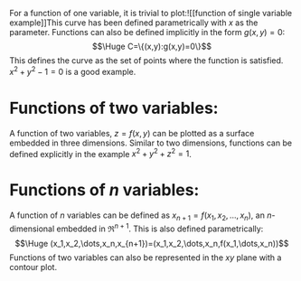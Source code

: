 
For a function of one variable, it is trivial to plot:![[function of single variable example]]This curve has been defined parametrically with $x$ as the parameter. Functions can also be defined implicitly in the form $g(x,y)=0$:$$\Huge C=\{(x,y):g(x,y)=0\}$$This defines the curve as the set of points where the function is satisfied. $x^2+y^2-1=0$ is a good example.

# Functions of two variables:

A function of two variables, $z=f(x,y)$ can be plotted as a surface embedded in three dimensions. Similar to two dimensions, functions can be defined explicitly in the example $x^2+y^2+z^2=1$.

# Functions of $n$ variables:

A function of $n$ variables can be defined as $x_{n+1}=f(x_1,x_2,\dots,x_n)$, an $n$-dimensional embedded in $\Re^{n+1}$. This is also defined parametrically:$$\Huge (x_1,x_2,\dots,x_n,x_{n+1})=(x_1,x_2,\dots,x_n,f(x_1,\dots,x_n))$$
Functions of two variables can also be represented in the $xy$ plane with a contour plot.